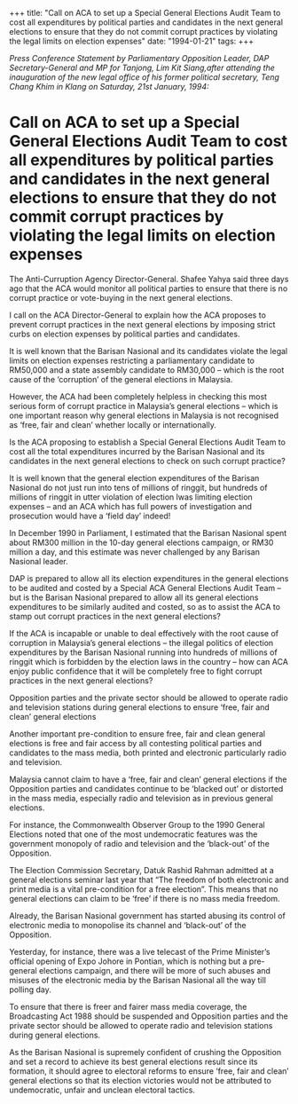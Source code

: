 +++ 
title: "Call on ACA to set up a Special General Elections Audit Team to cost all expenditures by political parties and candidates in the next general elections to ensure that they do not commit corrupt practices by violating the legal limits on election expenses"
date: "1994-01-21"
tags:
+++

_Press Conference Statement by Parliamentary Opposition Leader, DAP Secretary-General and MP for Tanjong, Lim Kit Siang,after attending the inauguration of the new legal office of his former political secretary, Teng Chang Khim in Klang on Saturday, 21st January, 1994:_

# Call on ACA to set up a Special General Elections Audit Team to cost all expenditures by political parties and candidates in the next general elections to ensure that they do not commit corrupt practices by violating the legal limits on election expenses

The Anti-Curruption Agency Director-General. Shafee Yahya said three days ago that the ACA would monitor all political parties to ensure that there is no corrupt practice or vote-buying in the next general elections.</u>

I call on the ACA Director-General to explain how the ACA proposes to prevent corrupt practices in the next general elections by imposing strict curbs on election expenses by political parties and candidates.

It is well known that the Barisan Nasional and its candidates violate the legal limits on election expenses restricting a parliamentary candidate to RM50,000 and a state assembly candidate to RM30,000 – which is the root cause of the ‘corruption’ of the general elections in Malaysia.

However, the ACA had been completely helpless in checking this most serious form of corrupt practice in Malaysia’s general elections – which is one important reason why general elections in Malaysia is not recognised as ‘free, fair and clean’ whether locally or internationally.

Is the ACA proposing to establish a Special General Elections Audit Team to cost all the total expenditures incurred by the Barisan Nasional and its candidates in the next general elections to check on such corrupt practice?

It is well known that the general election expenditures of the Barisan Nasional do not just run into tens of millions of ringgit, but hundreds of millions of ringgit in utter violation of election lwas limiting election expenses – and an ACA which has full powers of investigation and prosecution would have a ‘field day’ indeed!

In December 1990 in Parliament, I estimated that the Barisan Nasional spent about RM300 million in the 10-day general elections campaign, or RM30 million a day, and this estimate was never challenged by any Barisan Nasional leader.

DAP is prepared to allow all its election expenditures in the general elections to be audited and costed by a Special ACA General Elections Audit Team – but is the Barisan Nasional prepared to allow all its general elections expenditures to be similarly audited and costed, so as to assist the ACA to stamp out corrupt practices in the next general elections?

If the ACA is incapable or unable to deal effectively with the root cause of corruption in Malaysia’s general elections – the illegal politics of election expenditures by the Barisan Nasional running into hundreds of millions of ringgit which is forbidden by the election laws in the country – how can ACA enjoy public confidence that it will be completely free to fight corrupt practices in the next general elections?

Opposition parties and the private sector should be allowed to operate radio and television stations during general elections to ensure ‘free, fair and clean’ general elections

Another important pre-condition to ensure free, fair and clean general elections is free and fair access by all contesting political parties and candidates to the mass media, both printed and electronic particularly radio and television.

Malaysia cannot claim to have a ‘free, fair and clean’ general elections if the Opposition parties and candidates continue to be ‘blacked out’ or distorted in the mass media, especially radio and television as in previous general elections.

For instance, the Commonwealth Observer Group to the 1990 General Elections noted that one of the most undemocratic features was the government monopoly of radio and television and the ‘black-out’ of the Opposition.

The Election Commission Secretary, Datuk Rashid Rahman admitted at a general elections seminar last year that “The freedom of both electronic and print media is a vital pre-condition for a free election”. This means that no general elections can claim to be ‘free’ if there is no mass media freedom.

Already, the Barisan Nasional government has started abusing its control of electronic media to monopolise its channel and ‘black-out’ of the Opposition.

Yesterday, for instance, there was a live telecast of the Prime Minister’s official opening of Expo Johore in Pontian, which is nothing but a pre- general elections campaign, and there will be more of such abuses and misuses of the electronic media by the Barisan Nasional all the way till polling day.

To ensure that there is freer and fairer mass media coverage, the Broadcasting Act 1988 should be suspended and Opposition parties and the private sector should be allowed to operate radio and television stations during general elections.

As the Barisan Nasional is supremely confident of crushing the Opposition and set a record to achieve its best general elections result since its formation, it should agree to electoral reforms to ensure ‘free, fair and clean’ general elections so that its election victories would not be attributed to undemocratic, unfair and unclean electoral tactics.
 
